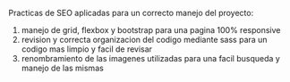 Practicas de SEO aplicadas para un correcto manejo del proyecto:
1. manejo de grid, flexbox y bootstrap para una pagina 100% responsive
2. revision y correcta organizacion del codigo mediante sass para un codigo mas limpio y facil de revisar
3. renombramiento de las imagenes utilizadas para una facil busqueda y manejo de las mismas
